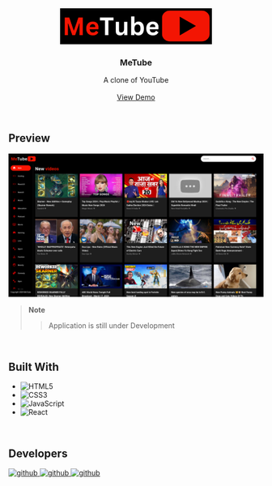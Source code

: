 <!-- PROJECT LOGO -->
<div align="center">
  <a href="https://metube1.netlify.app">
    <img src="./src/images/metube.png" alt="Logo" width="300">
  </a>

<h3 align="center"><b>MeTube</b></h3>

  <p align="center">
    A clone of YouTube
    <br />
    <br />
    <a href="https://metube1.netlify.app">View Demo</a>
  </p>
</div>

<br>

<!-- ABOUT THE PROJECT -->

## Preview

<div align="center">
 <img src="./src/images/preview.png" alt="preview">
</div>

> **Note**
>
> > Application is still under Development

<br>

## Built With

- ![HTML5](https://img.shields.io/badge/html5-%23E34F26.svg?style=for-the-badge&logo=html5&logoColor=white)
- ![CSS3](https://img.shields.io/badge/css3-%231572B6.svg?style=for-the-badge&logo=css3&logoColor=white)
- ![JavaScript](https://img.shields.io/badge/javascript-%23323330.svg?style=for-the-badge&logo=javascript&logoColor=%23F7DF1E)
- ![React](https://img.shields.io/badge/react-%23323330.svg?style=for-the-badge&logo=react&logoColor=%blue)

<br>

<!-- CONTACT -->

## Developers

<a href="https://github.com/arpittheslayer" target="_blank">
<img src="https://img.shields.io/badge/github:  arpittheslayer-%23323330.svg?style=for-the-badge&logo=github&logoColor=black" alt="github" style="margin-bottom: 5px;"/>
</a>

<a href="https://github.com/scary27" target="_blank">
<img src="https://img.shields.io/badge/github:  scary27-%23323330.svg?style=for-the-badge&logo=github&logoColor=black" alt="github" style="margin-bottom: 5px;"/>
</a>

<a href="https://github.com/satishkumar14" target="_blank">
<img src="https://img.shields.io/badge/github:  satishkumar14-%23323330.svg?style=for-the-badge&logo=github&logoColor=black" alt="github" style="margin-bottom: 5px;"/>
</a>

